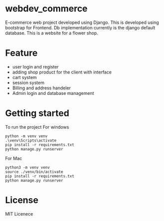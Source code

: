 # webdev_commerce
E-commerce web project developed using Django. This is developed using bootstrap 
for Frontend. Db implementation currently is the django default database.
This is a website for a flower shop.

# Feature
- user login and register
- adding shop product for the client with interface
- cart system
- session system
- Billing and address handeler
- Admin login and database management

# Getting started
To run the project
For windows
```shell
python -m venv venv
.\venv\Scripts\activate
pip install -r requirements.txt
python manage.py runserver
```

For Mac
```shell
python3 -m venv venv
source ./venv/bin/activate
pip install -r requirements.txt
python manage.py runserver
```





# License 
MIT Licenece
